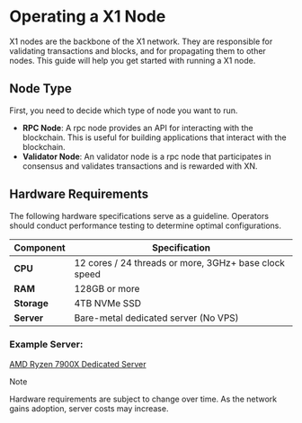 # Operating a X1 Node

X1 nodes are the backbone of the X1 network.
They are responsible for validating transactions and blocks, and for propagating them to other nodes.
This guide will help you get started with running a X1 node.

## Node Type

First, you need to decide which type of node you want to run.

- **RPC Node**: A rpc node provides an API for interacting with the blockchain. This is useful for building applications that interact with the blockchain.
- **Validator Node**: An validator node is a rpc node that participates in consensus and validates transactions and is rewarded with XN.

## Hardware Requirements

The following hardware specifications serve as a guideline. Operators should conduct performance testing to determine optimal configurations.

| Component   | Specification                                         |
| ----------- | ----------------------------------------------------- |
| **CPU**     | 12 cores / 24 threads or more, 3GHz+ base clock speed |
| **RAM**     | 128GB or more                                         |
| **Storage** | 4TB NVMe SSD                                          |
| **Server**  | Bare-metal dedicated server (No VPS)                  |

### Example Server:

[AMD Ryzen 7900X Dedicated Server](https://www.interserver.net/dedicated/amd-ryzen-7900x)

> [!NOTE]
> Hardware requirements are subject to change over time. As the network gains adoption, server costs may increase.
